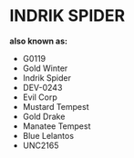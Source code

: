 # INDRIK SPIDER

**also known as:**
- G0119
- Gold Winter
- Indrik Spider
- DEV-0243
- Evil Corp
- Mustard Tempest
- Gold Drake
- Manatee Tempest
- Blue Lelantos
- UNC2165
